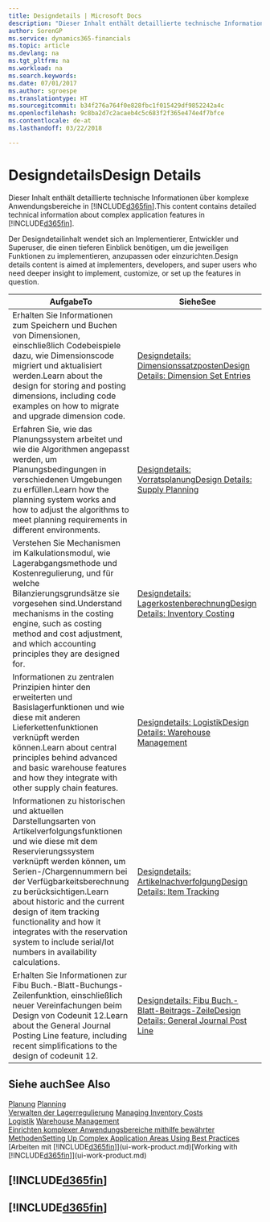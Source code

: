 ```yaml
---
title: Designdetails | Microsoft Docs
description: "Dieser Inhalt enthält detaillierte technische Informationen über komplexe Anwendungsbereiche in Finance and Operations, Business edition."
author: SorenGP
ms.service: dynamics365-financials
ms.topic: article
ms.devlang: na
ms.tgt_pltfrm: na
ms.workload: na
ms.search.keywords: 
ms.date: 07/01/2017
ms.author: sgroespe
ms.translationtype: HT
ms.sourcegitcommit: b34f276a764f0e828fbc1f015429df9852242a4c
ms.openlocfilehash: 9c8ba2d7c2acaeb4c5c683f2f365e474e4f7bfce
ms.contentlocale: de-at
ms.lasthandoff: 03/22/2018

---
```

# <a name="design-details"></a><span data-ttu-id="bb202-103">Designdetails</span><span class="sxs-lookup"><span data-stu-id="bb202-103">Design Details</span></span>
<span data-ttu-id="bb202-104">Dieser Inhalt enthält detaillierte technische Informationen über komplexe Anwendungsbereiche in [!INCLUDE[d365fin](includes/d365fin_md.md)].</span><span class="sxs-lookup"><span data-stu-id="bb202-104">This content contains detailed technical information about complex application features in [!INCLUDE[d365fin](includes/d365fin_md.md)].</span></span>  

 <span data-ttu-id="bb202-105">Der Designdetailinhalt wendet sich an Implementierer, Entwickler und Superuser, die einen tieferen Einblick benötigen, um die jeweiligen Funktionen zu implementieren, anzupassen oder einzurichten.</span><span class="sxs-lookup"><span data-stu-id="bb202-105">Design details content is aimed at implementers, developers, and super users who need deeper insight to implement, customize, or set up the features in question.</span></span>  

|<span data-ttu-id="bb202-106">**Aufgabe**</span><span class="sxs-lookup"><span data-stu-id="bb202-106">**To**</span></span>|<span data-ttu-id="bb202-107">**Siehe**</span><span class="sxs-lookup"><span data-stu-id="bb202-107">**See**</span></span>|  
|------------|-------------|  
|<span data-ttu-id="bb202-108">Erhalten Sie Informationen zum Speichern und Buchen von Dimensionen, einschließlich Codebeispiele dazu, wie Dimensionscode migriert und aktualisiert werden.</span><span class="sxs-lookup"><span data-stu-id="bb202-108">Learn about the design for storing and posting dimensions, including code examples on how to migrate and upgrade dimension code.</span></span>|[<span data-ttu-id="bb202-109">Designdetails: Dimensionssatzposten</span><span class="sxs-lookup"><span data-stu-id="bb202-109">Design Details: Dimension Set Entries</span></span>](design-details-dimension-set-entries.md)|  
|<span data-ttu-id="bb202-110">Erfahren Sie, wie das Planungssystem arbeitet und wie die Algorithmen angepasst werden, um Planungsbedingungen in verschiedenen Umgebungen zu erfüllen.</span><span class="sxs-lookup"><span data-stu-id="bb202-110">Learn how the planning system works and how to adjust the algorithms to meet planning requirements in different environments.</span></span>|[<span data-ttu-id="bb202-111">Designdetails: Vorratsplanung</span><span class="sxs-lookup"><span data-stu-id="bb202-111">Design Details: Supply Planning</span></span>](design-details-supply-planning.md)|  
|<span data-ttu-id="bb202-112">Verstehen Sie Mechanismen im Kalkulationsmodul, wie Lagerabgangsmethode und Kostenregulierung, und für welche Bilanzierungsgrundsätze sie vorgesehen sind.</span><span class="sxs-lookup"><span data-stu-id="bb202-112">Understand mechanisms in the costing engine, such as costing method and cost adjustment, and which accounting principles they are designed for.</span></span>|[<span data-ttu-id="bb202-113">Designdetails: Lagerkostenberechnung</span><span class="sxs-lookup"><span data-stu-id="bb202-113">Design Details: Inventory Costing</span></span>](design-details-inventory-costing.md)|  
|<span data-ttu-id="bb202-114">Informationen zu zentralen Prinzipien hinter den erweiterten und Basislagerfunktionen und wie diese mit anderen Lieferkettenfunktionen verknüpft werden können.</span><span class="sxs-lookup"><span data-stu-id="bb202-114">Learn about central principles behind advanced and basic warehouse features and how they integrate with other supply chain features.</span></span>|[<span data-ttu-id="bb202-115">Designdetails: Logistik</span><span class="sxs-lookup"><span data-stu-id="bb202-115">Design Details: Warehouse Management</span></span>](design-details-warehouse-management.md)|  
|<span data-ttu-id="bb202-116">Informationen zu historischen und aktuellen Darstellungsarten von Artikelverfolgungsfunktionen und wie diese mit dem Reservierungssystem verknüpft werden können, um Serien-/Chargennummern bei der Verfügbarkeitsberechnung zu berücksichtigen.</span><span class="sxs-lookup"><span data-stu-id="bb202-116">Learn about historic and the current design of item tracking functionality and how it integrates with the reservation system to include serial/lot numbers in availability calculations.</span></span>|[<span data-ttu-id="bb202-117">Designdetails: Artikelnachverfolgung</span><span class="sxs-lookup"><span data-stu-id="bb202-117">Design Details: Item Tracking</span></span>](design-details-item-tracking.md)|  
|<span data-ttu-id="bb202-118">Erhalten Sie Informationen zur Fibu Buch.-Blatt-Buchungs-Zeilenfunktion, einschließlich neuer Vereinfachungen beim Design von Codeunit 12.</span><span class="sxs-lookup"><span data-stu-id="bb202-118">Learn about the General Journal Posting Line feature, including recent simplifications to the design of codeunit 12.</span></span>|[<span data-ttu-id="bb202-119">Designdetails: Fibu Buch.-Blatt-Beitrags-Zeile</span><span class="sxs-lookup"><span data-stu-id="bb202-119">Design Details: General Journal Post Line</span></span>](design-details-general-journal-post-line.md)|  

## <a name="see-also"></a><span data-ttu-id="bb202-120">Siehe auch</span><span class="sxs-lookup"><span data-stu-id="bb202-120">See Also</span></span>  
 <span data-ttu-id="bb202-121">[Planung](production-planning.md) </span><span class="sxs-lookup"><span data-stu-id="bb202-121">[Planning](production-planning.md) </span></span>  
 <span data-ttu-id="bb202-122">[Verwalten der Lagerregulierung](finance-manage-inventory-costs.md) </span><span class="sxs-lookup"><span data-stu-id="bb202-122">[Managing Inventory Costs](finance-manage-inventory-costs.md) </span></span>  
 <span data-ttu-id="bb202-123">[Logistik](warehouse-manage-warehouse.md) </span><span class="sxs-lookup"><span data-stu-id="bb202-123">[Warehouse Management](warehouse-manage-warehouse.md) </span></span>  
 [<span data-ttu-id="bb202-124">Einrichten komplexer Anwendungsbereiche mithilfe bewährter Methoden</span><span class="sxs-lookup"><span data-stu-id="bb202-124">Setting Up Complex Application Areas Using Best Practices</span></span>](set-up-complex-application-areas-using-best-practices.md)  
 <span data-ttu-id="bb202-125">[Arbeiten mit [!INCLUDE[d365fin](includes/d365fin_md.md)]](ui-work-product.md)</span><span class="sxs-lookup"><span data-stu-id="bb202-125">[Working with [!INCLUDE[d365fin](includes/d365fin_md.md)]](ui-work-product.md)</span></span>

 ## [!INCLUDE[d365fin](includes/free_trial_md.md)]  
 ## [!INCLUDE[d365fin](includes/training_link_md.md)]

